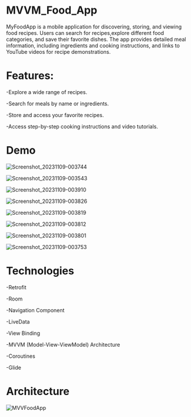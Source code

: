 # MVVM_Food_App
MyFoodApp is a mobile application for discovering, storing, and viewing food recipes. Users can search for recipes,explore different food categories, and save their favorite dishes. The app provides detailed meal information, including ingredients and cooking instructions,
and links to YouTube videos for recipe demonstrations.

# Features:

-Explore a wide range of recipes.

-Search for meals by name or ingredients.

-Store and access your favorite recipes.

-Access step-by-step cooking instructions and video tutorials.

# Demo

![Screenshot_20231109-003744](https://github.com/Ashraf-El-Fallah/MVVM_Food_App/assets/108183484/1667a880-ca18-4c79-a4f0-ed3c49571127)

![Screenshot_20231109-003543](https://github.com/Ashraf-El-Fallah/MVVM_Food_App/assets/108183484/8d587b1d-ff30-4699-b9ed-2b79cf636e81)

![Screenshot_20231109-003910](https://github.com/Ashraf-El-Fallah/MVVM_Food_App/assets/108183484/a4c056fe-73c4-4924-aed4-44dc6b98eaed)

![Screenshot_20231109-003826](https://github.com/Ashraf-El-Fallah/MVVM_Food_App/assets/108183484/54d8a04f-8dd6-4dfe-a751-852f1904b1aa)

![Screenshot_20231109-003819](https://github.com/Ashraf-El-Fallah/MVVM_Food_App/assets/108183484/415f6299-9810-466a-8e5d-92867a8b1498)

![Screenshot_20231109-003812](https://github.com/Ashraf-El-Fallah/MVVM_Food_App/assets/108183484/d6511599-77d8-414d-bc99-93ea7ad474a4)

![Screenshot_20231109-003801](https://github.com/Ashraf-El-Fallah/MVVM_Food_App/assets/108183484/d0a1a294-e6c2-452e-bef5-4be3ac6417f7)

![Screenshot_20231109-003753](https://github.com/Ashraf-El-Fallah/MVVM_Food_App/assets/108183484/5f99894c-2f63-46c4-8776-f1bf5a984fdd)

# Technologies

-Retrofit

-Room

-Navigation Component

-LiveData

-View Binding

-MVVM (Model-View-ViewModel) Architecture

-Coroutines

-Glide

# Architecture

![MVVFoodApp](https://github.com/Ashraf-El-Fallah/MVVM_Food_App/assets/108183484/e613e63b-310c-4762-941c-3b2c3d690695)


